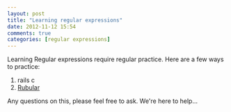 ```yaml
---
layout: post
title: "Learning regular expressions"
date: 2012-11-12 15:54
comments: true
categories: [regular expressions]
---
```

Learning Regular expressions require regular practice. Here are a few ways to practice:

1. rails c
2. [Rubular](http://rubular.com/)


Any questions on this, please feel free to ask. We're here to help...
